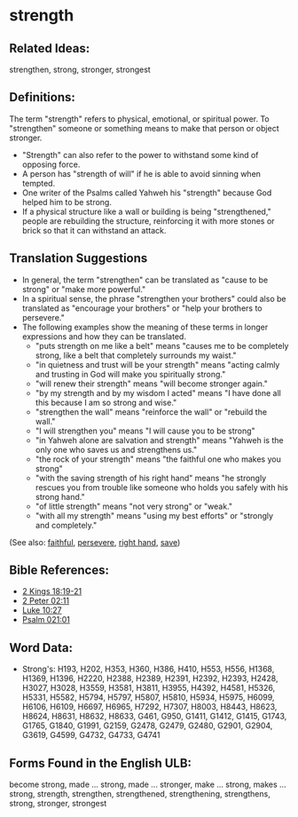 # strength

## Related Ideas:

strengthen, strong, stronger, strongest

## Definitions:

The term "strength" refers to physical, emotional, or spiritual power. To "strengthen" someone or something means to make that person or object stronger.

* "Strength" can also refer to the power to withstand some kind of opposing force.
* A person has "strength of will" if he is able to avoid sinning when tempted.
* One writer of the Psalms called Yahweh his "strength" because God helped him to be strong.
* If a physical structure like a wall or building is being "strengthened," people are rebuilding the structure, reinforcing it with more stones or brick so that it can withstand an attack.

## Translation Suggestions

* In general, the term "strengthen" can be translated as "cause to be strong" or "make more powerful."
* In a spiritual sense, the phrase "strengthen your brothers" could also be translated as "encourage your brothers" or "help your brothers to persevere."
* The following examples show the meaning of these terms in longer expressions and how they can be translated.
  * "puts strength on me like a belt" means "causes me to be completely strong, like a belt that completely surrounds my waist."
  * "in quietness and trust will be your strength" means "acting calmly and trusting in God will make you spiritually strong."
  * "will renew their strength" means "will become stronger again."
  * "by my strength and by my wisdom I acted" means "I have done all this because I am so strong and wise."
  * "strengthen the wall" means "reinforce the wall" or "rebuild the wall."
  * "I will strengthen you" means "I will cause you to be strong"
  * "in Yahweh alone are salvation and strength" means "Yahweh is the only one who saves us and strengthens us."
  * "the rock of your strength" means "the faithful one who makes you strong"
  * "with the saving strength of his right hand" means "he strongly rescues you from trouble like someone who holds you safely with his strong hand."
  * "of little strength" means "not very strong" or "weak."
  * "with all my strength" means "using my best efforts" or "strongly and completely."

(See also: [faithful](../kt/faithful.md), [persevere](../other/perseverance.md), [right hand](../kt/righthand.md), [save](../kt/save.md))

## Bible References:

* [2 Kings 18:19-21](rc://en/tn/help/2ki/18/19)
* [2 Peter 02:11](rc://en/tn/help/2pe/02/11)
* [Luke 10:27](rc://en/tn/help/luk/10/27)
* [Psalm 021:01](rc://en/tn/help/psa/021/001)

## Word Data:

* Strong's: H193, H202, H353, H360, H386, H410, H553, H556, H1368, H1369, H1396, H2220, H2388, H2389, H2391, H2392, H2393, H2428, H3027, H3028, H3559, H3581, H3811, H3955, H4392, H4581, H5326, H5331, H5582, H5794, H5797, H5807, H5810, H5934, H5975, H6099, H6106, H6109, H6697, H6965, H7292, H7307, H8003, H8443, H8623, H8624, H8631, H8632, H8633, G461, G950, G1411, G1412, G1415, G1743, G1765, G1840, G1991, G2159, G2478, G2479, G2480, G2901, G2904, G3619, G4599, G4732, G4733, G4741

## Forms Found in the English ULB:

become strong, made ... strong, made ... stronger, make ... strong, makes ... strong, strength, strengthen, strengthened, strengthening, strengthens, strong, stronger, strongest
